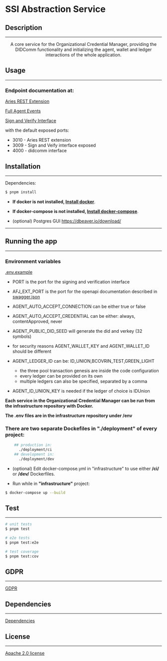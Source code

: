 # SSI Abstraction Service

## Description

<hr/>  
  <p align="center">A core service for the Organizational Credential Manager, providing the DIDComm functionality and initializing the agent, wallet and ledger interactions of the whole application.</p>

## Usage

<hr/>

### Endpoint documentation at:

[Aries REST Extension](swagger.json)

[Full Agent Events](EVENTS-DOCUMENTATION.md)

[Sign and Verify Interface](SIGN-AND-VERIFY.md)

with the default exposed ports:

- 3010 - Aries REST extension
- 3009 - Sign and Veify interface exposed
- 4000 - didcomm interface

## Installation

<hr/>

Dependencies:

```bash
$ pnpm install
```

- **If docker is not installed, [Install docker](https://docs.docker.com/engine/install/)**.

- **If docker-compose is not installed, [Install docker-compose](https://docs.docker.com/compose/install/)**.

- (optional) Postgres GUI
  https://dbeaver.io/download/

<hr/>

## Running the app

<hr/>

### Environment variables

[.env.example](.env.example)

- PORT is the port for the signing and verification interface
- AFJ_EXT_PORT is the port for the openapi documentation described in [swagger.json](swagger.json)
- AGENT_AUTO_ACCEPT_CONNECTION can be either true or false
- AGENT_AUTO_ACCEPT_CREDENTIAL can be either: always, contentApproved, never
- AGENT_PUBLIC_DID_SEED will generate the did and verkey (32 symbols)
- for security reasons AGENT_WALLET_KEY and AGENT_WALLET_ID should be different
- AGENT_LEDGER_ID can be: ID_UNION,BCOVRIN_TEST,GREEN_LIGHT

  - the three pool transaction genesis are inside the code configuration
  - every ledger can be provided on its own
  - multiple ledgers can also be specified, separated by a comma

- AGENT_ID_UNION_KEY is needed if the ledger of choice is IDUnion

**Each service in the Organizational Credential Manager can be run from the infrastructure repository with Docker.**

**The .env files are in the infrastructure repository under /env**

### There are two separate Dockefiles in "./deployment" of every project:

```bash
    ## production in:
      ./deployment/ci
    ## development in:
      ./deployment/dev
```

- (optional) Edit docker-compose.yml in "infrastructure" to use either **/ci/** or **/dev/** Dockerfiles.

- Run while in **"infrastructure"** project:

```bash
$ docker-compose up --build
```

## Test

<hr/>

```bash
# unit tests
$ pnpm test

# e2e tests
$ pnpm test:e2e

# test coverage
$ pnpm test:cov
```

## GDPR

<hr/>

[GDPR](GDPR.md)

## Dependencies

<hr/>

[Dependencies](package.json)

## License

<hr/>

[Apache 2.0 license](LICENSE)
